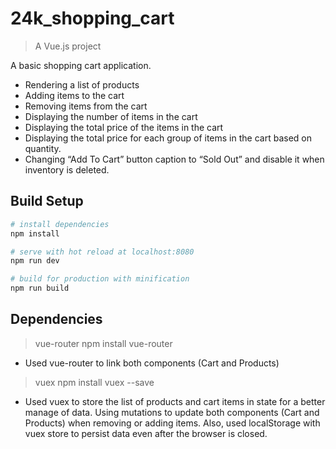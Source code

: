 


# 24k_shopping_cart

> A Vue.js project 

A basic shopping cart application. 

* Rendering a list of products
* Adding items to the cart
* Removing items from the cart
* Displaying the number of items in the cart
* Displaying the total price of the items in the cart
* Displaying the total price for each group of items in the cart based on quantity.
* Changing “Add To Cart” button caption to “Sold Out” and disable it when inventory is deleted.


## Build Setup

``` bash
# install dependencies
npm install

# serve with hot reload at localhost:8080
npm run dev

# build for production with minification
npm run build
```


## Dependencies

> vue-router
npm install vue-router

* Used vue-router to link both components (Cart and Products)

> vuex
npm install vuex --save

* Used vuex to store the list of products and cart items in state for a better manage of data. Using mutations to update both components (Cart and Products) when removing or adding items.
Also, used localStorage with vuex store to persist data even after the browser is closed.













